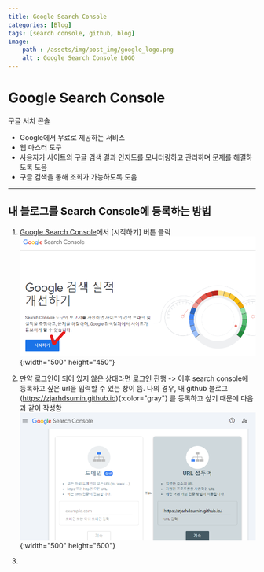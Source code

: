 ```yaml
---
title: Google Search Console
categories: [Blog]
tags: [search console, github, blog]
image:
    path : /assets/img/post_img/google_logo.png
    alt : Google Search Console LOGO
---
```


# Google Search Console
구글 서치 콘솔

- Google에서 무료로 제공하는 서비스
- 웹 마스터 도구
- 사용자가 사이트의 구글 검색 결과 인지도를 모니터링하고 관리하며 문제를 해결하도록 도움
- 구글 검색을 통해 조회가 가능하도록 도움

---

## 내 블로그를 Search Console에 등록하는 방법

1. [Google Search Console](https://search.google.com/search-console/about?hl=ko)에서 [시작하기] 버튼 클릭
![Desktop View](/assets/img/post_img/searchconsole/start.png){:width="500" height="450"}

2. 만약 로그인이 되어 있지 않은 상태라면 로그인 진행 -> 이후 search console에 등록하고 싶은 url을 입력할 수 있는 창이 뜸. 나의 경우, 내 github 블로그 (https://zjarhdsumin.github.io){:color="gray"} 를 등록하고 싶기 때문에 다음과 같이 작성함
![Desktop View](/assets/img/post_img/searchconsole/domain.png){:width="500" height="600"}

3. 